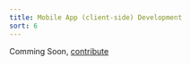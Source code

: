 ```yaml
---
title: Mobile App (client-side) Development
sort: 6
---
```


Comming Soon, [contribute](https://github.com/Amr2812/software-environment-concepts/blob/master/content/mobile.md)
